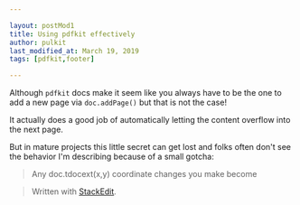 ```yaml
---

layout: postMod1
title: Using pdfkit effectively
author: pulkit
last_modified_at: March 19, 2019
tags: [pdfkit,footer]

---
```


Although `pdfkit` docs make it seem like you always have to be the one to add a new page via `doc.addPage()` but that is not the case!

It actually does a good job of automatically letting the content overflow into the next page.

But in mature projects this little secret can get lost and folks often don't see the behavior I'm describing because of a small gotcha:
> Any doc.tdocext(x,y) coordinate changes you make become

> Written with [StackEdit](https://stackedit.io/).
<!--stackedit_data:
eyJoaXN0b3J5IjpbLTIwNDgzNDkzNzZdfQ==
-->